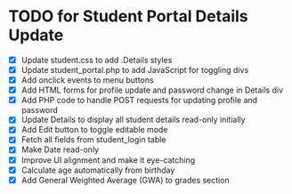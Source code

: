 # TODO for Student Portal Details Update

- [x] Update student.css to add .Details styles
- [x] Update student_portal.php to add JavaScript for toggling divs
- [x] Add onclick events to menu buttons
- [x] Add HTML forms for profile update and password change in Details div
- [x] Add PHP code to handle POST requests for updating profile and password
- [x] Update Details to display all student details read-only initially
- [x] Add Edit button to toggle editable mode
- [x] Fetch all fields from student_login table
- [x] Make Date read-only
- [x] Improve UI alignment and make it eye-catching
- [x] Calculate age automatically from birthday
- [x] Add General Weighted Average (GWA) to grades section
